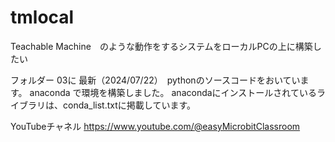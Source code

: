 # tmlocal
Teachable Machine　のような動作をするシステムをローカルPCの上に構築したい

フォルダー 03に 最新（2024/07/22）　pythonのソースコードをおいています。
anaconda で環境を構築しました。
anacondaにインストールされているライブラリは、conda_list.txtに掲載しています。

YouTubeチャネル
https://www.youtube.com/@easyMicrobitClassroom
